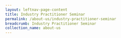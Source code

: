```yaml
---
layout: leftnav-page-content
title: Industry Practitioner Seminar
permalink: /about-us/industry-practitioner-seminar
breadcrumb: Industry Practitioner Seminar
collection_name: about-us
---
```

